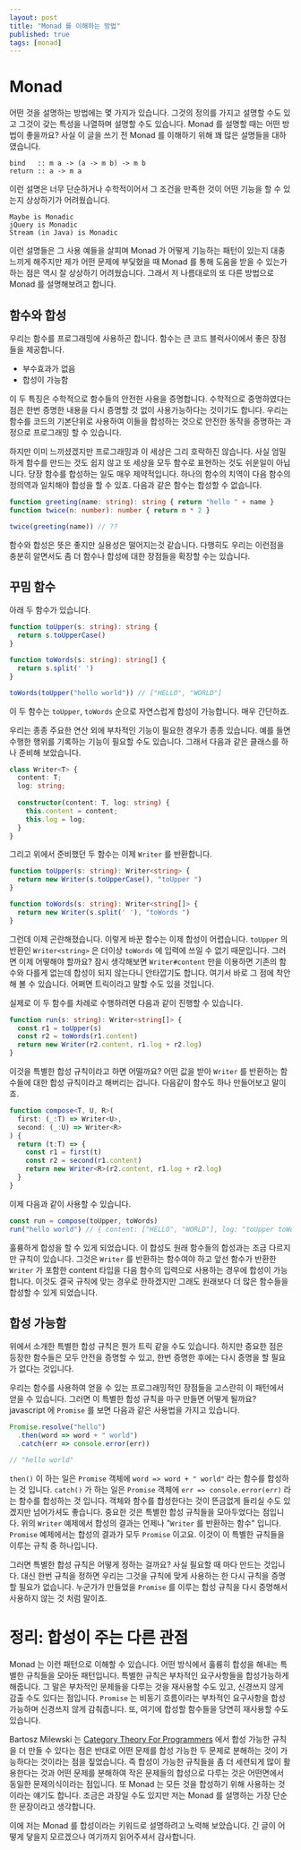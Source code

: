 ```yaml
---
layout: post
title: "Monad 를 이해하는 방법"
published: true
tags: [monad]
---
```


# Monad

어떤 것을 설명하는 방법에는 몇 가지가 있습니다. 그것의 정의를 가지고 설명할 수도 있고 그것이 갖는 특성을 나열하며 설명할 수도 있습니다.
Monad 를 설명할 때는 어떤 방법이 좋을까요? 사실 이 글을 쓰기 전 Monad 를 이해하기 위해 꽤 많은 설명들을 대하였습니다.

```
bind   :: m a -> (a -> m b) -> m b
return :: a -> m a
```
이런 설명은 너무 단순하거나 수학적이어서 그 조건을 만족한 것이 어떤 기능을 할 수 있는지 상상하기가 어려웠습니다.

<!-- more -->

```
Maybe is Monadic
jQuery is Monadic
Stream (in Java) is Monadic
```
이런 설명들은 그 사용 예들을 살피며 Monad 가 어떻게 기능하는 패턴이 있는지 대충 느끼게 해주지만 제가 어떤 문제에 부딫혔을 때 Monad 를 통해 도움을 받을 수 있는가 하는 점은 역시 잘 상상하기 어려웠습니다.
그래서 저 나름대로의 또 다른 방법으로 Monad 를 설명해보려고 합니다.

## 함수와 합성

우리는 함수를 프로그래밍에 사용하곤 합니다. 함수는 큰 코드 블럭사이에서 좋은 장점들을 제공합니다.

- 부수효과가 없음
- 합성이 가능함

이 두 특징은 수학적으로 함수들의 안전한 사용을 증명합니다. 수학적으로 증명하였다는 점은 한번 증명한 내용을 다시 증명할 것 없이 사용가능하다는 것이기도 합니다.
우리는 함수를 코드의 기본단위로 사용하여 이들을 합성하는 것으로 안전한 동작을 증명하는 과정으로 프로그래밍 할 수 있습니다.

하지만 이미 느끼셨겠지만 프로그래밍과 이 세상은 그리 호락하진 않습니다. 사실 엄밀하게 함수를 만드는 것도 쉽지 않고 또 세상을 모두 함수로 표현하는 것도 쉬운일이 아닙니다.
당장 함수를 합성하는 일도 매우 제약적입니다. 하나의 함수의 치역이 다음 함수의 정의역과 일치해야 합성을 할 수 있죠. 다음과 같은 함수는 합성할 수 없습니다.

```typescript
function greeting(name: string): string { return "hello " + name }
function twice(n: number): number { return n * 2 }

twice(greeting(name)) // ??
```

함수와 합성은 뜻은 좋지만 실용성은 떨어지는것 같습니다. 다행히도 우리는 이런점을 충분히 알면서도 좀 더 함수나 합성에 대한 장점들을 확장할 수는 있습니다.


## 꾸밈 함수

아래 두 함수가 있습니다.

```typescript
function toUpper(s: string): string {
  return s.toUpperCase()
}

function toWords(s: string): string[] {
  return s.split(' ')
}

toWords(toUpper("hello world")) // ["HELLO", "WORLD"]
```

이 두 함수는 `toUpper`, `toWords` 순으로 자연스럽게 합성이 가능합니다. 매우 간단하죠.

우리는 종종 주요한 연산 외에 부차적인 기능이 필요한 경우가 종종 있습니다. 예를 들면 수행한 행위를 기록하는 기능이 필요할 수도 있습니다.
그래서 다음과 같은 클래스를 하나 준비해 보았습니다.

```typescript
class Writer<T> {
  content: T;
  log: string;
  
  constructor(content: T, log: string) {
    this.content = content;
    this.log = log;
  }
}
```

그리고 위에서 준비했던 두 함수는 이제 `Writer` 를 반환합니다.

```typescript
function toUpper(s: string): Writer<string> {
  return new Writer(s.toUpperCase(), "toUpper ")
}

function toWords(s: string): Writer<string[]> {
  return new Writer(s.split(' '), "toWords ")
}
```

그런데 이제 곤란해졌습니다. 이렇게 바꾼 함수는 이제 합성이 어렵습니다. `toUpper` 의 반환인 `Writer<string>` 은 더이상 `toWords` 에 입력에 쓰일 수 없기 때문입니다.
그러면 이제 어떻해야 할까요? 잠시 생각해보면 `Writer#content` 만을 이용하면 기존의 함수와 다를게 없는데 합성이 되지 않는다니 안타깝기도 합니다.
여기서 바로 그 점에 착안해 볼 수 있습니다. 어쩌면 트릭이라고 말할 수도 있을 것입니다.

실제로 이 두 함수를 차례로 수행하려면 다음과 같이 진행할 수 있습니다.

```typescript
function run(s: string): Writer<string[]> {
  const r1 = toUpper(s)
  const r2 = toWords(r1.content)
  return new Writer(r2.content, r1.log + r2.log)
}
```

이것을 특별한 합성 규칙이라고 하면 어떨까요? 어떤 값을 받아 `Writer` 를 반환하는 함수들에 대한 합성 규칙이라고 해버리는 겁니다.
다음같이 함수도 하나 만들어보고 말이죠.

```typescript
function compose<T, U, R>(
  first: (_:T) => Writer<U>,
  second: (_:U) => Writer<R>
) {
  return (t:T) => {
    const r1 = first(t)
    const r2 = second(r1.content)
    return new Writer<R>(r2.content, r1.log + r2.log)
  }
}
```

이제 다음과 같이 사용할 수 있습니다.

```typescript
const run = compose(toUpper, toWords)
run("hello world") // { content: ["HELLO", "WORLD"], log: "toUpper toWords " }
```

훌륭하게 합성을 할 수 있게 되었습니다. 이 합성도 원래 함수들의 합성과는 조금 다르지만 규칙이 있습니다.
그것은 `Writer` 를 반환하는 함수여야 하고 앞선 함수가 반환한 `Writer` 가 포함한 content 타입을 다음 함수의 입력으로 사용하는 경우에 합성이 가능합니다.
이것도 결국 규칙에 맞는 경우로 한하겠지만 그래도 원래보다 더 많은 함수들을 합성할 수 있게 되었습니다.

## 합성 가능함

위에서 소개한 특별한 합성 규칙은 뭔가 트릭 같을 수도 있습니다. 하지만 중요한 점은 등장한 함수들은 모두 안전을 증명할 수 있고, 한번 증명한 후에는 다시 증명을 할 필요가 없다는 것입니다.

우리는 함수를 사용하여 얻을 수 있는 프로그래밍적인 장점들을 고스란히 이 패턴에서 얻을 수 있습니다. 그러면 이 특별한 합성 규칙을 마구 만들면 어떻게 될까요?
javascript 에 `Promise` 를 보면 다음과 같은 사용법을 가지고 있습니다.

```javascript
Promise.resolve("hello")
  .then(word => word + " world")
  .catch(err => console.error(err))

// "hello world"
```

`then()` 이 하는 일은 `Promise` 객체에 `word => word + " world"` 라는 함수를 합성하는 것 입니다.
`catch()` 가 하는 일은 `Promise` 객체에 `err => console.error(err)` 라는 함수를 합성하는 것 입니다.
객체와 함수를 합성한다는 것이 뜬금없게 들리실 수도 있겠지만 넘어가셔도 좋습니다. 중요한 것은 특별한 합성 규칙들을 모아두었다는 점입니다.
위의 `Writer` 예제에서 합성의 결과는 언제나 "`Writer` 를 반환하는 함수" 입니다. `Promise` 예제에서는 합성의 결과가 모두 `Promise` 이고요.
이것이 이 특별한 규칙들을 이루는 규칙 중 하나입니다.

그러면 특별한 합성 규칙은 어떻게 정하는 걸까요? 사실 필요할 때 마다 만드는 것입니다. 대신 한번 규칙을 정하면 우리는 그것을 규칙에 맞게 사용하는 한 다시 규칙을 증명할 필요가 없습니다.
누군가가 만들었을 `Promise` 를 이루는 합성 규칙을 다시 증명해서 사용하지 않는 것 처럼 말이죠.

# 정리: 합성이 주는 다른 관점

Monad 는 이런 패턴으로 이해할 수 있습니다. 어떤 방식에서 훌륭히 합성을 해내는 특별한 규칙들을 모아둔 패턴입니다. 특별한 규칙은 부차적인 요구사항들을 합성가능하게 해줍니다.
그 말은 부차적인 문제들을 다루는 것을 재사용할 수도 있고, 신경쓰지 않게 감출 수도 있다는 점입니다. `Promise` 는 비동기 흐름이라는 부차적인 요구사항을 합성 가능하며 신경쓰지 않게 감춰줍니다.
또, 여기에 합성할 함수들을 당연히 재사용할 수도 있습니다.

Bartosz Milewski 는 [Category Theory For Programmers](https://bartoszmilewski.com/2014/10/28/category-theory-for-programmers-the-preface/) 에서 합성 가능한 규칙을 더 만들 수 있다는 점은 반대로 어떤 문제를 합성 가능한 두 문제로 분해하는 것이 가능하다는 것이라는 점을 짚었습니다.
즉 합성이 가능한 규칙들을 좀 더 세련되게 많이 활용한다는 것과 어떤 문제를 분해하여 작은 문제들의 합성으로 다루는 것은 어떤면에서 동일한 문제의식이라는 점입니다. 
또 Monad 는 모든 것을 합성하기 위해 사용하는 것이라는 얘기도 합니다. 조금은 과장일 수도 있지만 저는 Monad 를 설명하는 가장 단순한 문장이라고 생각합니다.

이에 저는 Monad 를 합성이라는 키워드로 설명하려고 노력해 보았습니다. 긴 글이 어떻게 닿을지 모르겠으나 여기까지 읽어주셔서 감사합니다.